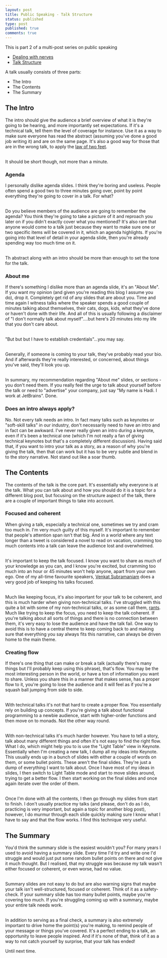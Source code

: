 ```yaml
---
layout: post
title: Public Speaking - Talk Structure
status: published
type: post
published: true
comments: true 
---
```


This is part 2 of a multi-post series on public speaking

* [Dealing with nerves](/2018/08/15/public-speaking-dealing-with-nerves)
* [Talk Structure](/2018/08/19/public-speaking-talk-structure)


A talk usually consists of three parts:

* The Intro
* The Contents
* The Summary

## The Intro

The intro should give the audience a brief overview of what it is they're going to be hearing, and more importantly set expectations. If it's a technical talk, tell them the level of coverage for instance. Use it as a way to make sure everyone has read the abstract (assuming you've done a good job writing it) and are on the same page. It's also a good way for those that are in the wrong talk, to apply the [law of two feet](https://opensource.com/business/10/8/darwin-meets-dilbert-applying-law-two-feet-your-next-meeting). 

<br/>It should be short though, not more than a minute. 

### Agenda

I personally dislike agenda slides. I think they're boring and useless. People often spend a good two to three minutes going over, point by point everything they're going to cover in a talk. For what? 

<br/>Do you believe members of the audience are going to remember the agenda? You think they're going to take a picture of it and reproach you later on if you didn't exactly cover what you mentioned? It's also rare that anyone would come to a talk just because they want to make sure one or two specific items will be covered in it, which an agenda highlights. If you're going into that level of detail in your agenda slide, then you're already spending way too much time on it. 

<br/>Th abstract along with an intro should be more than enough to set the tone for the talk. 

### About me 

If there's something I dislike more than an agenda slide, it's an "About Me". If you want my opinion (and given you're reading this blog I assume you do), drop it. Completely get rid of any slides that are about you. Time and time again I witness talks where the speaker spends a good couple of minutes talking about themselves, their cats, dogs, kids, what they've done or haven't done with their life. And all of this is usually following a disclaimer of "I don't normally talk about myself"....but here's 20 minutes into my life that you don't care about.

<br/>
"But but but I have to establish credentials"...you may say.

<br/>Generally, if someone is coming to your talk, they've probably read your bio. And if afterwards they're really interested, or concerned, about things you've said, they'll look you up. 

<br/>In summary, my recommendation regarding "About me" slides, or sections - you don't need them. If you really feel the urge to talk about yourself before the talk or need to "advertise" your company, just say "My name is Hadi. I work at JetBrains". Done.


### Does an intro always apply?

No. Not every talk needs an intro. In fact many talks such as keynotes or "soft-skill talks" in our industry, don't necessarily need to have an intro and in fact can be awkward. I've never really given an intro during a keynote, even if it's been a technical one (which I'm not really a fan of giving technical keynotes but that's a completely different discussion). Having said that, if you want to intro your talk as a story, as a reason of why you're giving the talk, then that can work but it has to be very subtle and blend in to the story narrative. Not stand out like a soar thumb. 


## The Contents

The contents of the talk is the core part. It's essentially why everyone is at the talk. What you can talk about and how you should do it is a topic for a different blog post, but focusing on the structure aspect of the talk, there are a couple of important things to take into account. 

### Focused and coherent

When giving a talk, especially a technical one, sometimes we try and cram too much in. I'm very much guilty of this myself. It's important to remember that people's attention span isn't that big. And in a world where any text longer than a tweet is considered a novel to read on vacation, cramming too much contents into a talk can leave the audience lost and overwhelmed.

<br/>It's important to keep the talk focused. I know you want to share as much of your knowledge as you can, and I know you're excited, but cramming too much into an hour or 45 minutes won't help anyone, apart from your own ego. One of my all-time favourite speakers, 
[Venkat Subramaniam](https://twitter.com/venkat_s) does a very good job of keeping his talks focused. 


<br/>Much like keeping focus, it's also important for your talk to be coherent, and this is much harder when giving non-technical talks. I've struggled with this quite a bit with some of my non-technical talks, or as some call them, [rants](https://vimeo.com/181766947). Much like trying to keep the focus, you need to keep the talk coherent. If you're talking about all sorts of things and there is no connection between them, it's very easy to lose the audience and have the talk fail. One way to avoid this is to have a central theme to keep coming back to and making sure that everything you say always fits this narrative, can always be driven home to the main theme.  

### Creating flow

If there's one thing that can make or break a talk (actually there's many things but I'll probably keep using this phrase), that's flow. You may be the most interesting person in the world, or have a ton of information you want to share. Unless you share this in a manner that makes sense, has a proper flow to it, you're going to lose the audience and it will feel as if you're a squash ball jumping from side to side. 

<br/>With technical talks it's not that hard to create a proper flow. You essentially rely on building up concepts. If you're giving a talk about functional programming to a newbie audience, start with higher-order functions and then move on to monads. Not the other way round. 

<br/>With non-technical talks it's much harder however. You have to tell a story, talk about many different things and often it's not easy to find the right flow. What I do, which might help you to is use the "Light Table" view in Keynote. Essentially when I'm creating a new talk, I dump all my ideas into Keynote. This usually ends up in a bunch of slides with either a couple of words on them, or some bullet points. These aren't the final slides. They're just a dump of everything I want to talk about. Once I have most of my ideas in slides, I then switch to Light Table mode and start to move slides around, trying to get a better flow. I then start working on the final slides and once again iterate over the order of them. 

<br/>Once I'm done with all the contents, I then go through my slides from start to finish. I don't usually practice my talks (and please, don't do as I do, practicing is very important, but again a topic for another blog post), however, I do murmur through each slide quickly making sure I know what I have to say and that the flow works. I find this technique very useful. 


## The Summary

You'd think the summary slide is the easiest wouldn't you? For many years I used to avoid having a summary slide. Every time I'd try and write one I'd struggle and would just put some random bullet points on there and not give it much thought. But I realised, that my struggle was because my talk wasn't either focused or coherent, or even worse, had no value. 

<br/>Summary slides are not easy to do but are also warning signs that maybe your talk isn't well-structured, focused or coherent. Think of it as a safety-check. If your summary slide has too many bullet points, maybe you're covering too much. If you're struggling coming up with a summary, maybe your entire talk needs work. 

<br/>In addition to serving as a final check, a summary is also extremely important to drive home the point(s) you're making, to remind people of your message or things you've covered. It's a perfect ending to a talk, an opportunity to leave people inspired. And if it's none of that, think of it as a way to not catch yourself by surprise, that your talk has ended! 


Until next time. 


